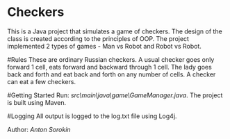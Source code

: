 # Checkers
This is a Java project that simulates a game of checkers. 
The design of the class is created according to the principles of OOP.
The project implemented 2 types of games - Man vs Robot and Robot vs Robot. 

#Rules
These are ordinary Russian checkers.
A usual checker goes only forward 1 cell, eats forward and backward through 1 cell. 
The lady goes back and forth and eat back and forth on any number of cells. 
A checker can eat a few checkers.

#Getting Started
Run: *src\main\java\game\GameManager.java*. The project is built using Maven.

#Logging
All output is logged to the log.txt file using Log4j.

Author: *Anton Sorokin*

